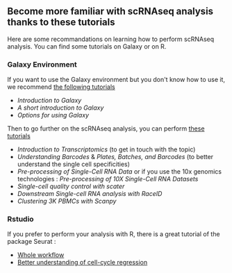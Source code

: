 ## Become more familiar with scRNAseq analysis thanks to these tutorials

Here are some recommandations on learning how to perform scRNAseq analysis. You can find some tutorials on Galaxy or on R.

### Galaxy Environment
If you want to use the Galaxy environment but you don't know how to use it, we recommend [the following tutorials](https://training.galaxyproject.org/training-material/topics/introduction/)

- *Introduction to Galaxy*
- *A short introduction to Galaxy*
- *Options for using Galaxy*

Then to go further on the scRNAseq analysis, you can perform [these tutorials](https://training.galaxyproject.org/training-material/topics/transcriptomics/)  

- *Introduction to Transcriptomics* (to get in touch with the topic)
- *Understanding Barcodes* & *Plates, Batches, and Barcodes* (to better understand the single cell specificities)
- *Pre-processing of Single-Cell RNA Data* or if you use the 10x genomics technologies : *Pre-processing of 10X Single-Cell RNA Datasets*
- *Single-cell quality control with scater*
- *Downstream Single-cell RNA analysis with RaceID*
- *Clustering 3K PBMCs with Scanpy*

### Rstudio
If you prefer to perform your analysis with R, there is a great tutorial of the package Seurat :  

- [Whole workflow](https://satijalab.org/seurat/v3.0/pbmc3k_tutorial.html)
- [Better understanding of cell-cycle regression](https://satijalab.org/seurat/v3.0/cell_cycle_vignette.html)
